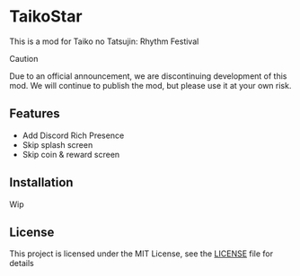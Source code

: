 # TaikoStar

This is a mod for Taiko no Tatsujin: Rhythm Festival

> [!CAUTION]  
> Due to an official announcement, we are discontinuing development of this mod.
> We will continue to publish the mod, but please use it at your own risk.

## Features

- Add Discord Rich Presence
- Skip splash screen
- Skip coin & reward screen

## Installation

Wip

## License

This project is licensed under the MIT License, see the [LICENSE](LICENSE) file for details

